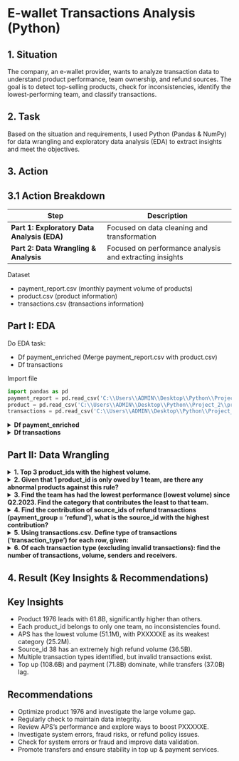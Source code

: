 # E-wallet Transactions Analysis (Python)

## 1. Situation
The company, an e-wallet provider, wants to analyze transaction data to understand product performance, team ownership, and refund sources. The goal is to detect top-selling products, check for inconsistencies, identify the lowest-performing team, and classify transactions.

## 2. Task
Based on the situation and requirements, I used Python (Pandas & NumPy) for data wrangling and exploratory data analysis (EDA) to extract insights and meet the objectives.

## 3. Action
## 3.1 Action Breakdown 

| **Step**              | **Description** |  
|----------------------|---------------|  
| **Part 1: Exploratory Data Analysis (EDA)** | Focused on data cleaning and transformation |  
| **Part 2: Data Wrangling & Analysis** | Focused on performance analysis and extracting insights |  

Dataset
- payment_report.csv (monthly payment volume of products)
- product.csv (product information)
- transactions.csv (transactions information)

## Part I: EDA
Do EDA task:
- Df payment_enriched (Merge payment_report.csv with product.csv)
- Df transactions

Import file
```python
import pandas as pd
payment_report = pd.read_csv('C:\\Users\\ADMIN\\Desktop\\Python\\Project_2\\payment_report.csv')
product = pd.read_csv('C:\\Users\\ADMIN\\Desktop\\Python\\Project_2\\product.csv')
transactions = pd.read_csv('C:\\Users\\ADMIN\\Desktop\\Python\\Project_2\\transactions.csv')
```
<details> <summary><strong>Df payment_enriched</strong></summary>
  
```python
# Df payment_enriched (Merge payment_report.csv with product.csv)
payment_enriched = payment_report.merge(product, on='product_id')
#change column type 
payment_enriched['report_month'] = pd.to_datetime(payment_enriched['report_month'])
payment_enriched['payment_group'] = payment_enriched['payment_group'].astype('string')
payment_enriched['category'] = payment_enriched['category'].astype('string')
payment_enriched['team_own'] = payment_enriched['team_own'].astype('string')
#check dup
print("duplicate count: " + str(payment_enriched.duplicated().sum()))
#check null
print("Null count:")
print(payment_enriched.isnull().sum())
print(payment_enriched.info())
print(payment_enriched.describe())

# EDA summary
#1 Change report_month, payment_group, category, team_own type to match the column values
#2 Check duplicate
#3 Check Null 
```
output
```
duplicate count: 0
Null count:
report_month     0
payment_group    0
product_id       0
source_id        0
volume           0
category         0
team_own         0
dtype: int64
<class 'pandas.core.frame.DataFrame'>
RangeIndex: 897 entries, 0 to 896
Data columns (total 7 columns):
 #   Column         Non-Null Count  Dtype         
---  ------         --------------  -----         
 0   report_month   897 non-null    datetime64[ns]
 1   payment_group  897 non-null    string        
 2   product_id     897 non-null    int64         
 3   source_id      897 non-null    int64         
 4   volume         897 non-null    int64         
 5   category       897 non-null    string        
 6   team_own       897 non-null    string        
dtypes: datetime64[ns](1), int64(3), string(3)
memory usage: 49.2 KB
None
                     report_month    product_id  source_id        volume
count                         897    897.000000      897.0  8.970000e+02
mean   2023-02-19 07:45:33.110368   1139.573021       45.0  1.338153e+08
min           2023-01-01 00:00:00     12.000000       45.0  1.000000e+04
25%           2023-02-01 00:00:00    634.000000       45.0  1.258000e+06
50%           2023-03-01 00:00:00   1023.000000       45.0  7.469786e+06
75%           2023-04-01 00:00:00   1578.000000       45.0  4.770741e+07
max           2023-04-01 00:00:00  15067.000000       45.0  4.926051e+09
std                           NaN   1161.547355        0.0  4.614672e+08
```
</details> 
<details> <summary><strong>Df transactions</strong></summary>
  
```python
#Df transactions
#change column type and abs id column to prevent - value 
transactions['sender_id'] = transactions['sender_id'].fillna(0).astype(int)
transactions['receiver_id'] = transactions['receiver_id'].fillna(0).astype(int)
transactions['receiver_id'] = transactions['receiver_id'].abs()
transactions['transStatus'] = transactions['transStatus'].abs()
#check dup and remove dup
print("duplicate count: " + str(transactions.duplicated().sum()))
transaction_remove_dup = transactions.drop_duplicates(subset = ['transaction_id'])
print("duplicate count after remove: " + str(transaction_remove_dup.duplicated().sum()))
#check null
print("Null count:")
print(transactions.isnull().sum())
print(transactions.info())
print(transactions.describe())

# EDA summary
#1 Change sender_id, receiver_id type to match the column values 
#1.1 fill Na value of sender_id, receiver_id
#1.2 abs value to prevent - value
#2 Check duplicate => remove dup
#3 Check Null 
```
output
```
duplicate count: 28
duplicate count after remove: 0
Null count:
transaction_id          0
merchant_id             0
volume                  0
transType               0
transStatus             0
sender_id               0
receiver_id             0
extra_info        1317907
timeStamp               0
dtype: int64
<class 'pandas.core.frame.DataFrame'>
RangeIndex: 1324002 entries, 0 to 1324001
Data columns (total 9 columns):
 #   Column          Non-Null Count    Dtype 
---  ------          --------------    ----- 
 0   transaction_id  1324002 non-null  int64 
 1   merchant_id     1324002 non-null  int64 
 2   volume          1324002 non-null  int64 
 3   transType       1324002 non-null  int64 
 4   transStatus     1324002 non-null  int64 
 5   sender_id       1324002 non-null  int64 
 6   receiver_id     1324002 non-null  int64 
 7   extra_info      6095 non-null     object
 8   timeStamp       1324002 non-null  int64 
dtypes: int64(8), object(1)
memory usage: 90.9+ MB
None
       transaction_id   merchant_id        volume     transType   transStatus  \
count    1.324002e+06  1.324002e+06  1.324002e+06  1.324002e+06  1.324002e+06   
mean     3.002233e+09  2.460318e+03  2.388059e+05  6.979222e+00  1.393262e+01   
std      1.042606e+07  3.304277e+03  9.681009e+05  7.459714e+00  5.533720e+01   
min      3.000000e+09  5.000000e+00  1.000000e+00  2.000000e+00  1.000000e+00   
25%      3.001121e+09  3.050000e+02  1.000000e+04  2.000000e+00  1.000000e+00   
50%      3.002200e+09  2.250000e+03  3.000000e+04  2.000000e+00  1.000000e+00   
75%      3.003255e+09  2.270000e+03  1.000000e+05  8.000000e+00  1.000000e+00   
max      6.000066e+09  1.625250e+05  7.869148e+07  3.000000e+01  1.333000e+03   

          sender_id   receiver_id     timeStamp  
count  1.324002e+06  1.324002e+06  1.324002e+06  
mean   9.956267e+07  1.825384e+08  1.683130e+12  
std    6.120830e+08  8.717789e+08  1.707815e+08  
min    0.000000e+00  0.000000e+00  1.682874e+12  
25%    1.004013e+07  4.060000e+04  1.682994e+12  
50%    1.057186e+07  3.529736e+06  1.683097e+12  
75%    2.100163e+07  2.451345e+07  1.683269e+12  
max    6.993439e+09  2.100000e+10  1.683479e+12
```
</details>

## Part II: Data Wrangling

<details> <summary><strong>1. Top 3 product_ids with the highest volume.</strong></summary>

```python
top_3_product_id = pd.DataFrame(payment_report.groupby('product_id')['volume'].sum().sort_values(ascending=False).head(3))
print(top_3_product_id)
```
output
```
volume
product_id             
1976        61797583647
429         14667676567
372         13713658515
```
</details>
<details> <summary><strong>2. Given that 1 product_id is only owed by 1 team, are there any abnormal products against this rule?</strong></summary>

```python
check = pd.DataFrame(product.groupby('product_id')['team_own'].count().sort_index())
print(check)

#There is no abnormal products
```
output
```
team_own
product_id          
9                  1
10                 1
11                 1
12                 1
14                 1
...              ...
2408               1
2419               1
2587               1
10039              1
15067              1

[492 rows x 1 columns]
```
</details>
<details> <summary><strong>3. Find the team has had the lowest performance (lowest volume) since Q2.2023. Find the category that contributes the least to that team.</strong></summary>

```python
payment_report_team = payment_report.merge(product, on='product_id')
#filter time
payment_report_team['report_month'] = pd.to_datetime(payment_report_team['report_month'])
Q2_payment = payment_report_team[payment_report_team['report_month'] >= '04-2023']
#lowest performance team
lowest_performance = pd.DataFrame(Q2_payment.groupby(['team_own'])['volume'].sum().sort_values().head(1))
lowest_performance_filtered = Q2_payment[Q2_payment['team_own'] == 'APS']
#category that contributes the least to that team
lowest_category = pd.DataFrame(lowest_performance_filtered.groupby(['category'])['volume'].sum().sort_values().head(1))
print(lowest_performance)
print(lowest_category)
```
output
```
team_own    volume     
APS       51141753
            volume
category          
PXXXXXE   25232438
```
</details>
<details> <summary><strong>4. Find the contribution of source_ids of refund transactions (payment_group = ‘refund’), what is the source_id with the highest contribution?</strong></summary>

```python
payment_report_refund = payment_report[payment_report['payment_group'] == 'refund']
payment_report_refund = pd.DataFrame(payment_report_refund.groupby('source_id')['volume'].sum().sort_values(ascending=False).head(1))
print(payment_report_refund)
```
output
```
source_id	  volume
38	      36527454759
```
</details>
<details> <summary><strong>5. Using transactions.csv. Define type of transactions (‘transaction_type’) for each row, given:</strong></summary>
- transType = 2 & merchant_id = 1205: Bank Transfer Transaction
- transType = 2 & merchant_id = 2260: Withdraw Money Transaction
- transType = 2 & merchant_id = 2270: Top Up Money Transaction
- transType = 2 & others merchant_id: Payment Transaction
- transType = 8, merchant_id = 2250: Transfer Money Transaction
- transType = 8 & others merchant_id: Split Bill Transaction
- Remained cases are invalid transactions
  
```python
transaction_remove_dup.loc[:, 'transaction_type'] = 'Invalid Transaction'
transaction_remove_dup.loc[transaction_remove_dup['transType'] == 2, 'transaction_type'] = 'Payment Transaction'
transaction_remove_dup.loc[(transaction_remove_dup['transType'] == 2) & (transaction_remove_dup['merchant_id'] == 1205), 'transaction_type'] = 'Bank Transfer Transaction'
transaction_remove_dup.loc[(transaction_remove_dup['transType'] == 2) & (transaction_remove_dup['merchant_id'] == 2260), 'transaction_type'] = 'Withdraw Money Transaction'
transaction_remove_dup.loc[(transaction_remove_dup['transType'] == 2) & (transaction_remove_dup['merchant_id'] == 2270), 'transaction_type'] = 'Top Up Money Transaction'
transaction_remove_dup.loc[transaction_remove_dup['transType'] == 8, 'transaction_type'] = 'Split Bill Transaction'
transaction_remove_dup.loc[(transaction_remove_dup['transType'] == 8) & (transaction_remove_dup['merchant_id'] == 2250), 'transaction_type'] = 'Transfer Money Transaction'
print(transaction_remove_dup[['transaction_id','transType','merchant_id', 'transaction_type']])
```
output
```
transaction_id  transType  merchant_id            transaction_type
0            3002692434         24            5         Invalid Transaction
1            3002692437          2          305         Payment Transaction
2            3001960110         22         7255         Invalid Transaction
3            3002680710          2         2270    Top Up Money Transaction
4            3002680713          2         2275         Payment Transaction
...                 ...        ...          ...                         ...
1323997      3003723030          2          305         Payment Transaction
1323998      3003723033          2         2270    Top Up Money Transaction
1323999      3003723036          2         2270    Top Up Money Transaction
1324000      3003723039         22            5         Invalid Transaction
1324001      3003602967          8         2250  Transfer Money Transaction

[1323974 rows x 4 columns]
```
</details>
<details> <summary><strong>6. Of each transaction type (excluding invalid transactions): find the number of transactions, volume, senders and receivers.</strong></summary>

```python
transaction_remove_dup_filtered = transaction_remove_dup[transaction_remove_dup['transaction_type'] != 'Invalid Transaction']
transaction_remove_dup_filtered = transaction_remove_dup_filtered.groupby('transaction_type')[['transaction_id', 'volume', 'sender_id', 'receiver_id']].agg({'transaction_id':'count','volume':'sum','sender_id':'nunique','receiver_id':'nunique'})
print(transaction_remove_dup_filtered)
```
output
```
                            transaction_id        volume  sender_id  \
transaction_type                                                      
Bank Transfer Transaction            37879   50605806190      23156   
Payment Transaction                 398665   71850608441     139583   
Split Bill Transaction                1376       4901464       1323   
Top Up Money Transaction            290498  108605618829     110409   
Transfer Money Transaction          341173   37032880492      39021   
Withdraw Money Transaction           33725   23418181420      24814   
                            receiver_id  
transaction_type                         
Bank Transfer Transaction          9272  
Payment Transaction              113297  
Split Bill Transaction              572  
Top Up Money Transaction         110409  
Transfer Money Transaction        34585  
Withdraw Money Transaction        24814
```
</details>

## 4. Result (Key Insights & Recommendations)

## Key Insights  
- Product 1976 leads with 61.8B, significantly higher than others.  
- Each product_id belongs to only one team, no inconsistencies found.  
- APS has the lowest volume (51.1M), with PXXXXXE as its weakest category (25.2M).  
- Source_id 38 has an extremely high refund volume (36.5B).  
- Multiple transaction types identified, but invalid transactions exist.  
- Top up (108.6B) and payment (71.8B) dominate, while transfers (37.0B) lag.  

## Recommendations  
- Optimize product 1976 and investigate the large volume gap.  
- Regularly check to maintain data integrity.  
- Review APS’s performance and explore ways to boost PXXXXXE.  
- Investigate system errors, fraud risks, or refund policy issues.  
- Check for system errors or fraud and improve data validation.  
- Promote transfers and ensure stability in top up & payment services.  


